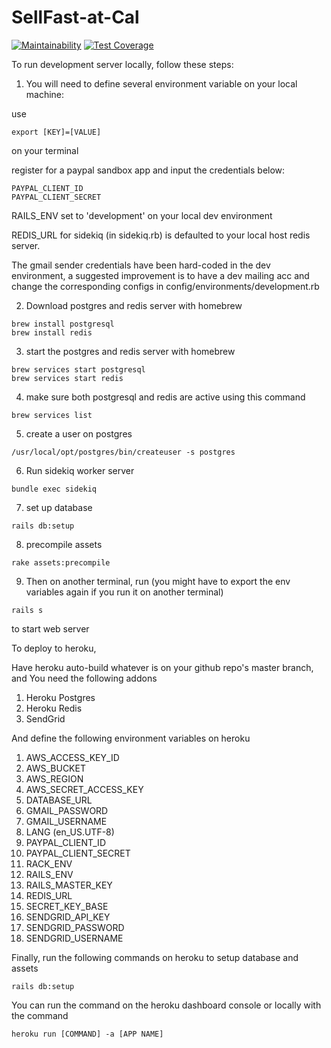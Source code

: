 # SellFast-at-Cal

[![Maintainability](https://api.codeclimate.com/v1/badges/a99a88d28ad37a79dbf6/maintainability)](https://codeclimate.com/github/codeclimate/codeclimate/maintainability) [![Test Coverage](https://api.codeclimate.com/v1/badges/a99a88d28ad37a79dbf6/test_coverage)](https://codeclimate.com/github/codeclimate/codeclimate/test_coverage)

To run development server locally, follow these steps:

1. You will need to define several environment variable on your local machine:

use 
```
export [KEY]=[VALUE]
```
on your terminal

register for a paypal sandbox app and input the credentials below:
```
PAYPAL_CLIENT_ID 
PAYPAL_CLIENT_SECRET
```

RAILS_ENV set to 'development' on your local dev environment

REDIS_URL for sidekiq (in sidekiq.rb) is defaulted to your local host redis server.

The gmail sender credentials have been hard-coded in the dev environment, a suggested improvement is to have a dev mailing acc and change the corresponding configs in config/environments/development.rb

2. Download postgres and redis server with homebrew
```
brew install postgresql
brew install redis
```

3. start the postgres and redis server with homebrew
```
brew services start postgresql
brew services start redis
```

4. make sure both postgresql and redis are active using this command
```
brew services list
```

5. create a user on postgres
```
/usr/local/opt/postgres/bin/createuser -s postgres
```

6. Run sidekiq worker server
```
bundle exec sidekiq
```

7. set up database
```
rails db:setup
```

8. precompile assets
```
rake assets:precompile
```

9. Then on another terminal, run (you might have to export the env variables again if you run it on another terminal)
```
rails s
```

to start web server



To deploy to heroku,

Have heroku auto-build whatever is on your github repo's master branch, and
You need the following addons
1. Heroku Postgres 
2. Heroku Redis
3. SendGrid

And define the following environment variables on heroku
1. AWS_ACCESS_KEY_ID
2. AWS_BUCKET
3. AWS_REGION
4. AWS_SECRET_ACCESS_KEY
5. DATABASE_URL
6. GMAIL_PASSWORD
7. GMAIL_USERNAME
8. LANG (en_US.UTF-8)
9. PAYPAL_CLIENT_ID
10. PAYPAL_CLIENT_SECRET
11. RACK_ENV
12. RAILS_ENV
13. RAILS_MASTER_KEY
14. REDIS_URL
15. SECRET_KEY_BASE
16. SENDGRID_API_KEY
17. SENDGRID_PASSWORD
18. SENDGRID_USERNAME

Finally, run the following commands on heroku to setup database and assets
```
rails db:setup
```

You can run the command on the heroku dashboard console or locally with the command
```
heroku run [COMMAND] -a [APP NAME]
```